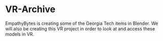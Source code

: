 # VR-Archive
EmpathyBytes is creating some of the Georgia Tech items in Blender. We will also be creating this VR project in order to look at and access these models in VR.
